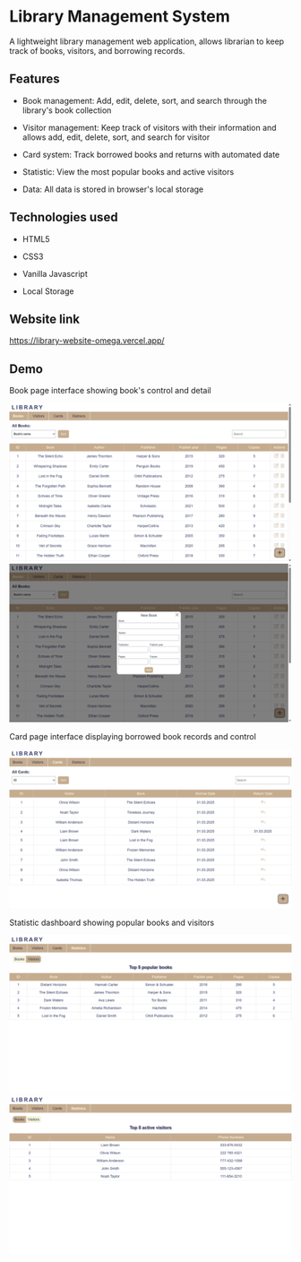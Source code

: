 # **Library Management System**

A lightweight library management web application, allows librarian to keep track of books, visitors, and borrowing records.

## Features

- Book management: Add, edit, delete, sort, and search through the library's book collection

- Visitor management: Keep track of visitors with their information and allows add, edit, delete, sort, and search for visitor

- Card system: Track borrowed books and returns with automated date

- Statistic: View the most popular books and active visitors

- Data: All data is stored in browser's local storage

## Technologies used

- HTML5

- CSS3

- Vanilla Javascript

- Local Storage

## Website link

https://library-website-omega.vercel.app/

## Demo

Book page interface showing book's control and detail

![book page](assets/book-page.png)
![add-book](assets/add-book.png)

Card page interface displaying borrowed book records and control

![card page](assets/card-page.png)

Statistic dashboard showing popular books and visitors

![statistic page](assets/statistic-books.png)
![statistic page](assets/statistic-visitors.png)
